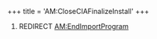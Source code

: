 +++
title = 'AM:CloseCIAFinalizeInstall'
+++

1.  REDIRECT [AM:EndImportProgram](AM:EndImportProgram "wikilink")